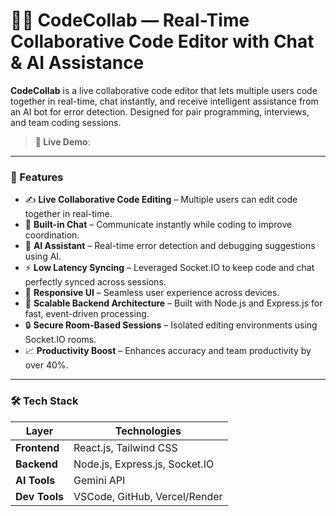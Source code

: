 # 👨‍💻 CodeCollab — Real-Time Collaborative Code Editor with Chat & AI Assistance

**CodeCollab** is a live collaborative code editor that lets multiple users code together in real-time, chat instantly, and receive intelligent assistance from an AI bot for error detection. Designed for pair programming, interviews, and team coding sessions.

> **🔗 Live Demo**: 

---

### 🚀 Features

- ✍️ **Live Collaborative Code Editing** – Multiple users can edit code together in real-time.
- 💬 **Built-in Chat** – Communicate instantly while coding to improve coordination.
- 🤖 **AI Assistant** – Real-time error detection and debugging suggestions using AI.
- ⚡ **Low Latency Syncing** – Leveraged Socket.IO to keep code and chat perfectly synced across sessions.
- 📱 **Responsive UI** – Seamless user experience across devices.
- 🧩 **Scalable Backend Architecture** – Built with Node.js and Express.js for fast, event-driven processing.
- 🔒 **Secure Room-Based Sessions** – Isolated editing environments using Socket.IO rooms.
- 📈 **Productivity Boost** – Enhances accuracy and team productivity by over 40%.

---

### 🛠️ Tech Stack

| Layer        | Technologies |
|--------------|--------------|
| **Frontend** | React.js, Tailwind CSS |
| **Backend**  | Node.js, Express.js, Socket.IO |
| **AI Tools** | Gemini API |
| **Dev Tools** | VSCode, GitHub, Vercel/Render |

